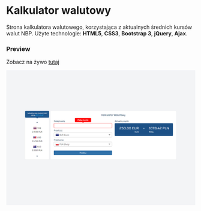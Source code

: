 # Kalkulator walutowy
Strona kalkulatora walutowego, korzystająca z aktualnych średnich kursów walut NBP.
Użyte technologie: __HTML5__, __CSS3__, __Bootstrap 3__, __jQuery__, __Ajax__.

### Preview
Zobacz na żywo [tutaj](https://dabrovsky.github.io/Kalkulator_Walutowy/)

![layout](img/preview.png)
